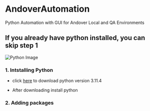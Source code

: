 # AndoverAutomation
Python Automation with GUI for Andover Local and QA Environments

If you already have python installed, you can skip step 1
---
![Python Image](https://www.python.org/static/img/python-logo.png)


### 1. Intstalling Python
- click  [here](https://www.python.org/ftp/python/3.11.4/python-3.11.4-amd64.exe) to download python version 3.11.4

- After downloading install python 

### 2. Adding packages
  
